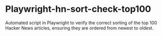 # Playwright-hn-sort-check-top100
Automated script in Playwright to verify the correct sorting of the top 100 Hacker News articles, ensuring they are ordered from newest to oldest.
